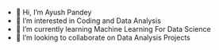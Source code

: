 - 👋 Hi, I’m Ayush Pandey
- 👀 I’m interested in Coding and Data Analysis
- 🌱 I’m currently learning Machine Learning For Data Science
- 💞️ I’m looking to collaborate on Data Analysis Projects

<!---
ayushpandey247/ayushpandey247 is a ✨ special ✨ repository because its `README.md` (this file) appears on your GitHub profile.
You can click the Preview link to take a look at your changes.
--->
